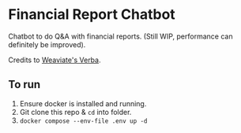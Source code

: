 # Financial Report Chatbot
Chatbot to do Q&amp;A with financial reports. (Still WIP, performance can definitely be improved). 

Credits to [Weaviate's Verba](https://github.com/weaviate/Verba).

## To run
1. Ensure docker is installed and running.
2. Git clone this repo & `cd` into folder.
3. `docker compose --env-file .env up -d`

